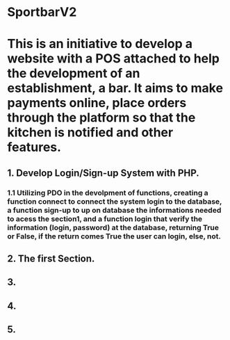# SportbarV2
# This is an initiative to develop a website with a POS attached to help the development of an establishment, a bar. It aims to make payments online, place orders through the platform so that the kitchen is notified and other features.
## 1. Develop Login/Sign-up System with PHP.
### 1.1 Utilizing PDO in the devolpment of functions, creating a function connect to connect the system login to the database, a function sign-up to up on database the informations needed to acess the section1, and a function login that verify the information (login, password) at the database, returning True or False, if the return comes True the user can login, else, not.
## 2. The first Section.
## 3.
## 4.
## 5.



